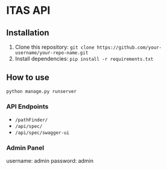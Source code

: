 # ITAS API

## Installation

1. Clone this repository: `git clone https://github.com/your-username/your-repo-name.git`
2. Install dependencies: `pip install -r requirements.txt`

## How to use
```
python manage.py runserver
```

### API Endpoints

- `/pathFinder/`
- `/api/spec/`
- `/api/spec/swagger-ui`

### Admin Panel
username: admin
password: admin